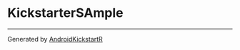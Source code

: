 # KickstarterSAmple #

----------
Generated by [AndroidKickstartR](http://www.androidkickstartr.com)
